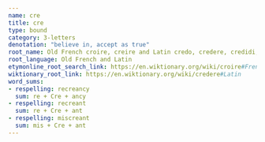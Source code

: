 ```yaml
---
name: cre
title: cre
type: bound
category: 3-letters
denotation: "believe in, accept as true"
root_name: Old French croire, creire and Latin credo, credere, credidi, creditum
root_language: Old French and Latin
etymonline_root_search_link: https://en.wiktionary.org/wiki/croire#French
wiktionary_root_link: https://en.wiktionary.org/wiki/credere#Latin
word_sums:
- respelling: recreancy
  sum: re + Cre + ancy
- respelling: recreant
  sum: re + Cre + ant
- respelling: miscreant
  sum: mis + Cre + ant
---
```


